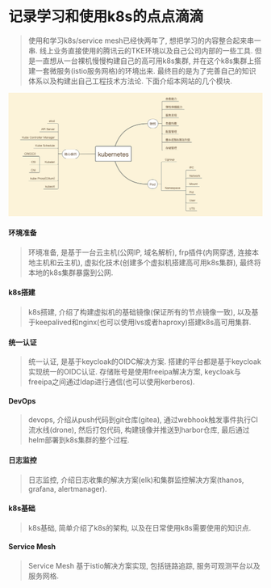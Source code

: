 记录学习和使用k8s的点点滴滴
=====================

> 使用和学习k8s/service mesh已经快两年了, 想把学习的内容整合起来串一串. 线上业务直接使用的腾讯云的TKE环境以及自己公司内部的一些工具. 但是一直想从一台裸机慢慢构建自己的高可用k8s集群, 并在这个k8s集群上搭建一套微服务(istio服务网格)的环境出来. 最终目的是为了完善自己的知识体系以及构建出自己工程技术方法论. 下面介绍本网站的几个模块. 

![k8s能力](20210113170658.png)

#### 环境准备

> 环境准备, 是基于一台云主机(公网IP, 域名解析), frp插件(内网穿透, 连接本地主机和云主机), 虚拟化技术(创建多个虚拟机搭建高可用k8s集群), 最终将本地的k8s集群暴露到公网. 

#### k8s搭建

> k8s搭建, 介绍了构建虚拟机的基础镜像(保证所有的节点镜像一致), 以及基于keepalived和nginx(也可以使用lvs或者haproxy)搭建k8s高可用集群. 

#### 统一认证

> 统一认证, 是基于keycloak的OIDC解决方案. 搭建的平台都是基于keycloak实现统一的OIDC认证. 存储账号是使用freeipa解决方案, keycloak与freeipa之间通过ldap进行通信(也可以使用kerberos).

#### DevOps

> devops, 介绍从push代码到git仓库(gitea), 通过webhook触发事件执行CI流水线(drone), 然后打包代码, 构建镜像并推送到harbor仓库, 最后通过helm部署到k8s集群的整个过程. 

#### 日志监控

> 日志监控, 介绍日志收集的解决方案(elk)和集群监控解决方案(thanos, grafana, alertmanager). 

#### k8s基础

> k8s基础, 简单介绍了k8s的架构, 以及在日常使用k8s需要使用的知识点. 

#### Service Mesh

> Service Mesh 基于istio解决方案实现, 包括链路追踪, 服务可观测平台以及服务网格. 